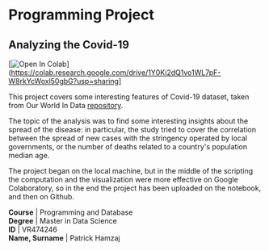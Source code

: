 # Programming Project

## Analyzing the Covid-19

[![Open In Colab](https://colab.research.google.com/assets/colab-badge.svg)](https://colab.research.google.com/drive/1Y0Ki2dQ1vo1WL7pF-W8rkYcWoxl50gbG?usp=sharing]

This project covers some interesting features of Covid-19 dataset, taken from
Our World In Data [repository](https://github.com/owid/covid-19-data/tree/master/public/data/).

The topic of the analysis was to find some interesting insights about the spread
of the disease: in particular, the study tried to cover the correlation between
the spread of new cases with the stringency operated by local governments, or
the number of deaths related to a country's population median age.

The project began on the local machine, but in the middle of the scripting the
computation and the visualization were more effective on Google Colaboratory, so
in the end the project has been uploaded on the notebook, and then on Github.

**Course** | Programming and Database
<br/>
**Degree** | Master in Data Science
<br/>
**ID** | VR474246
<br/>
**Name, Surname** | Patrick Hamzaj
